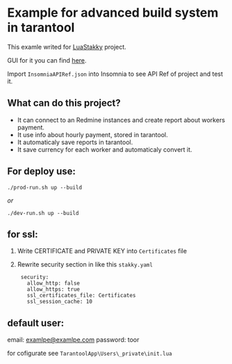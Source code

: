 # Example for advanced build system in tarantool

This examle writed for [LuaStakky](https://github.com/LuaStakky/LuaStakky) project.

GUI for it you can find [here](https://github.com/LuaStakky/Example-Management-DesktopGUI).

Import `InsomniaAPIRef.json` into Insomnia to see API Ref of project and test it.

## What can do this project?

* It can connect to an Redmine instances and create report about workers payment.
* It use info about hourly payment, stored in tarantool.
* It automaticaly save reports in tarantool.
* It save currency for each worker and automaticaly convert it.

## For deploy use:

`./prod-run.sh up --build`

*or*

`./dev-run.sh up --build`

## for ssl:

1. Write CERTIFICATE and PRIVATE KEY into `Certificates` file
2. Rewrite security section in like this `stakky.yaml`

        security:
          allow_http: false
          allow_https: true
          ssl_certificates_file: Certificates
          ssl_session_cache: 10 
      
## default user:

email: examlpe@examlpe.com
password: toor

for cofigurate see `TarantoolApp\Users\_private\init.lua`
